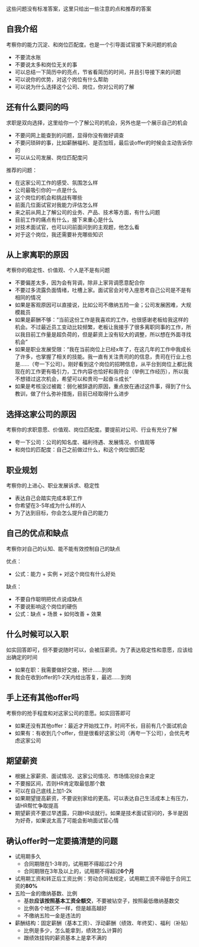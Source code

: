 这些问题没有标准答案，这里只给出一些注意的点和推荐的答案


## 自我介绍
考察你的能力沉淀、和岗位匹配度。也是一个引导面试官接下来问题的机会

* 不要流水账
* 不要说太多和岗位无关的事
* 可以总结一下简历中的亮点，节省看简历的时间，并且引导接下来的问题
* 可以说你的优势，对这个岗位有什么帮助
* 可以说为什么选择这个公司、岗位，你对公司的了解


## 还有什么要问的吗
求职是双向选择，这里给你一个了解公司的机会，另外也是一个展示自己的机会

* 不要问网上能查到的问题，显得你没有做好调查
* 不要问琐碎的事，比如薪酬福利、是否加班，最后谈offer的时候会主动告诉你的
* 可以从公司发展、岗位匹配度问

推荐的问题：

* 在这家公司工作的感受、氛围怎么样
* 公司最吸引你的一点是什么
* 这个岗位的机会和挑战有哪些
* 前面几位面试官对我能力评估怎么样
* 来之前从网上了解公司的业务、产品、技术等方面，有什么问题
* 目前工作的痛点有什么，接下来重心是什么
* 对技术面试官，也可以问前面问到的主观题，他怎么看
* 对于这个岗位，我还需要补充哪些知识


## 从上家离职的原因
考察你的稳定性、价值观、个人是不是有问题

* 不要偏差太多，因为会有背调，除非上家背调愿意配合你
* 不要过多流露负面情绪，吐槽上家。面试官会对号入座思考自己公司是不是有相同的情况
* 如果是客观原因可以直接说，比如公司不缴纳五险一金；公司发展困难，大规模裁员
* 如果是薪酬不够：“当前这份工作是我喜欢的工作，也很感谢老板给我这样的机会。不过最近员工变动比较频繁，老板让我接手了很多离职同事的工作，所以我目前工作量是超负荷的，但是薪资上没有较大的调整，所以想在外面寻找机会”
* 如果是职业发展受限：“我在当前岗位上已经x年了，在这几年的工作中我成长了许多，也掌握了相关的技能。我一直有关注贵司的的信息，贵司在行业上也是……（夸一下公司）。刚好看到这个岗位的招聘信息，从平台到岗位上都比我现在的工作更有吸引力，工作内容也恰好和我符合（举例工作经历），所以我不想错过这次机会，希望可以和贵司一起奋斗成长”
* 如果是考核没过被裁：弱化被辞退的原因，重点放在通过这件事，得到了什么教训，做了什么弥补措施，目前已经取得什么进步


## 选择这家公司的原因
考察你的求职意愿、价值观、岗位匹配度。要提前对公司、行业有充分了解

* 夸一下公司：公司的知名度、福利待遇、发展情况、价值观等
* 和岗位的匹配度：自己之前做过什么，和这个岗位很匹配


## 职业规划
考察你的上进心、职业发展诉求、稳定性

* 表达自己会踏实完成本职工作
* 你希望在3-5年成为什么样的人
* 为了达到目标，你会怎么提升自己的能力


## 自己的优点和缺点
考察你对自己的认知、能不能有效控制自己的缺点

优点：

* 公式：能力 + 实例 + 对这个岗位有什么好处

缺点：

* 不要自作聪明把优点说成缺点
* 不要说影响这个岗位的硬伤
* 公式：缺点 + 场景 + 如何改善 + 效果


## 什么时候可以入职
如实回答即可，但不要说随时可以，会被压薪资。为了表达稳定性和意愿，应该给出确定的时间

* 如果在职：我需要做好交接，预计……到岗
* 我会在收到offer的1-2天内给出答复，最迟……到岗


## 手上还有其他offer吗
考察你的抢手程度和对这家公司的意愿。如实回答即可

* 如果还没有其他offer：最近才开始找工作，时间不长，目前有几个面试机会
* 如果有：有收到几个offer，但是很看好这家公司（再夸一下公司），会优先考虑这家公司


## 期望薪资
* 根据上家薪资、面试情况、这家公司情况、市场情况综合来定
* 不要报区间，否则HR肯定取最低那个数
* 可以在自己底线上加1-2k
* 如果期望提高薪资，不要说别家给的更高。可以表达自己生活成本上有压力，请HR帮忙争取提高
* 期望薪资不要过早透露，只跟HR谈就行。如果是技术面试官问的，多半是因为好奇，如果说太高了可能会影响面试官心情


## 确认offer时一定要搞清楚的问题
* 试用期多久
    * 合同期限在1-3年的，试用期不得超过2个月
    * 合同期限在3年及以上的，试用期不得超过**6个月**
* 试用期工资和转正后工资比例：劳动合同法规定，试用期工资不得低于合同工资的**80%**
* 五险一金的缴纳基数、比例
    * 基数**应该按照基本工资全额交**，不要被钻空子，按照最低缴纳基数交
    * 比例各个地区不一样，但是越高越好
    * 不缴纳五险一金是违法的
* 薪酬结构：固定薪酬（基本工资）、浮动薪酬（绩效、年终奖）、福利（补贴）
    * 比例是多少，怎么能拿到，绩效怎么计算的
    * 跟绩效挂钩的薪资基本上是拿不满的
